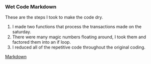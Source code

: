### Wet Code Markdown
These are the steps I took to make the code dry.
<ol>
  <li>I made two functions that process the transactions made on the saturday.</li>
  <li>There were many magic numbers floating around, I took them and factored them into an if loop.</li>
  <li>I reduced all of the repetitive code throughout the original coding.</li>
</ol>



 [Markdown](https://www.markdownguide.org)

